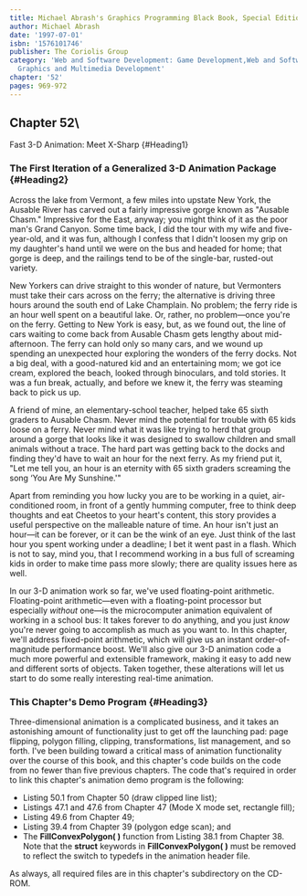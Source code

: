 ```yaml
---
title: Michael Abrash's Graphics Programming Black Book, Special Edition
author: Michael Abrash
date: '1997-07-01'
isbn: '1576101746'
publisher: The Coriolis Group
category: 'Web and Software Development: Game Development,Web and Software Development:
  Graphics and Multimedia Development'
chapter: '52'
pages: 969-972
---
```


## Chapter 52\
 Fast 3-D Animation: Meet X-Sharp {#Heading1}

### The First Iteration of a Generalized 3-D Animation Package {#Heading2}

Across the lake from Vermont, a few miles into upstate New York, the
Ausable River has carved out a fairly impressive gorge known as "Ausable
Chasm." Impressive for the East, anyway; you might think of it as the
poor man's Grand Canyon. Some time back, I did the tour with my wife and
five-year-old, and it was fun, although I confess that I didn't loosen
my grip on my daughter's hand until we were on the bus and headed for
home; that gorge is deep, and the railings tend to be of the single-bar,
rusted-out variety.

New Yorkers can drive straight to this wonder of nature, but Vermonters
must take their cars across on the ferry; the alternative is driving
three hours around the south end of Lake Champlain. No problem; the
ferry ride is an hour well spent on a beautiful lake. Or, rather, no
problem—once you're on the ferry. Getting to New York is easy, but, as
we found out, the line of cars waiting to come back from Ausable Chasm
gets lengthy about mid-afternoon. The ferry can hold only so many cars,
and we wound up spending an unexpected hour exploring the wonders of the
ferry docks. Not a big deal, with a good-natured kid and an entertaining
mom; we got ice cream, explored the beach, looked through binoculars,
and told stories. It was a fun break, actually, and before we knew it,
the ferry was steaming back to pick us up.

A friend of mine, an elementary-school teacher, helped take 65 sixth
graders to Ausable Chasm. Never mind the potential for trouble with 65
kids loose on a ferry. Never mind what it was like trying to herd that
group around a gorge that looks like it was designed to swallow children
and small animals without a trace. The hard part was getting back to the
docks and finding they'd have to wait an hour for the next ferry. As my
friend put it, "Let me tell you, an hour is an eternity with 65 sixth
graders screaming the song ‘You Are My Sunshine.'"

Apart from reminding you how lucky you are to be working in a quiet,
air-conditioned room, in front of a gently humming computer, free to
think deep thoughts and eat Cheetos to your heart's content, this story
provides a useful perspective on the malleable nature of time. An hour
isn't just an hour—it can be forever, or it can be the wink of an eye.
Just think of the last hour you spent working under a deadline; I bet it
went past in a flash. Which is not to say, mind you, that I recommend
working in a bus full of screaming kids in order to make time pass more
slowly; there are quality issues here as well.

In our 3-D animation work so far, we've used floating-point arithmetic.
Floating-point arithmetic—even with a floating-point processor but
especially *without* one—is the microcomputer animation equivalent of
working in a school bus: It takes forever to do anything, and you just
*know* you're never going to accomplish as much as you want to. In this
chapter, we'll address fixed-point arithmetic, which will give us an
instant order-of-magnitude performance boost. We'll also give our 3-D
animation code a much more powerful and extensible framework, making it
easy to add new and different sorts of objects. Taken together, these
alterations will let us start to do some really interesting real-time
animation.

### This Chapter's Demo Program {#Heading3}

Three-dimensional animation is a complicated business, and it takes an
astonishing amount of functionality just to get off the launching pad:
page flipping, polygon filling, clipping, transformations, list
management, and so forth. I've been building toward a critical mass of
animation functionality over the course of this book, and this chapter's
code builds on the code from no fewer than five previous chapters. The
code that's required in order to link this chapter's animation demo
program is the following:

-   Listing 50.1 from Chapter 50 (draw clipped line list);
-   Listings 47.1 and 47.6 from Chapter 47 (Mode X mode set, rectangle
    fill);
-   Listing 49.6 from Chapter 49;
-   Listing 39.4 from Chapter 39 (polygon edge scan); and
-   The **FillConvexPolygon( )** function from Listing 38.1 from Chapter
    38. Note that the **struct** keywords in **FillConvexPolygon( )**
    must be removed to reflect the switch to typedefs in the animation
    header file.

As always, all required files are in this chapter's subdirectory on the
CD-ROM.
